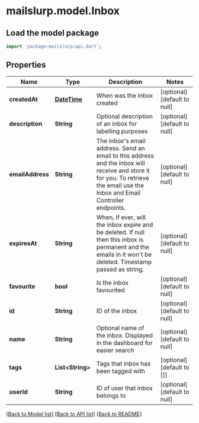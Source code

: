 # mailslurp.model.Inbox

## Load the model package
```dart
import 'package:mailslurp/api.dart';
```

## Properties
Name | Type | Description | Notes
------------ | ------------- | ------------- | -------------
**createdAt** | [**DateTime**](DateTime.md) | When was the inbox created | [optional] [default to null]
**description** | **String** | Optional description of an inbox for labelling purposes | [optional] [default to null]
**emailAddress** | **String** | The inbox&#39;s email address. Send an email to this address and the inbox will receive and store it for you. To retrieve the email use the Inbox and Email Controller endpoints. | [optional] [default to null]
**expiresAt** | **String** | When, if ever, will the inbox expire and be deleted. If null then this inbox is permanent and the emails in it won&#39;t be deleted. Timestamp passed as string. | [optional] [default to null]
**favourite** | **bool** | Is the inbox favourited | [optional] [default to null]
**id** | **String** | ID of the inbox | [optional] [default to null]
**name** | **String** | Optional name of the inbox. Displayed in the dashboard for easier search | [optional] [default to null]
**tags** | **List&lt;String&gt;** | Tags that inbox has been tagged with | [optional] [default to []]
**userId** | **String** | ID of user that inbox belongs to | [optional] [default to null]

[[Back to Model list]](../README.md#documentation-for-models) [[Back to API list]](../README.md#documentation-for-api-endpoints) [[Back to README]](../README.md)


